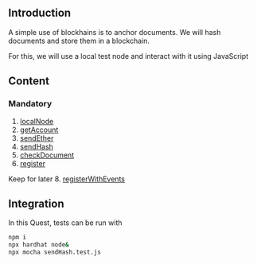 
## Introduction

A simple use of blockhains is to anchor documents. We will hash documents and store them in a blockchain. 

For this, we will use a local test node and interact with it using JavaScript

## Content
### Mandatory
1. [localNode](localNode.md)
2. [getAccount](getAccount.md)
3. [sendEther](sendEther.md)
4. [sendHash](sendHash.md)
5. [checkDocument](checkDocument.md)
7. [register](register.md)


Keep for later
8. [registerWithEvents](registerWithEvents.md)


## Integration
In this Quest, tests can be run with
```sh
npm i 
npx hardhat node&
npx mocha sendHash.test.js
```
